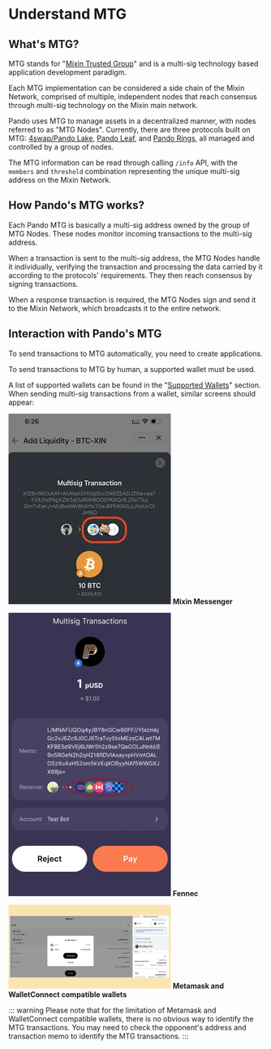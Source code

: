 # Understand MTG

## What's MTG?

MTG stands for "[Mixin Trusted Group](https://developers.mixin.one/docs/mainnet/mtg/overview)" and is a multi-sig technology based application development paradigm. 

Each MTG implementation can be considered a side chain of the Mixin Network, comprised of multiple, independent nodes that reach consensus through multi-sig technology on the Mixin main network.

Pando uses MTG to manage assets in a decentralized manner, with nodes referred to as "MTG Nodes". Currently, there are three protocols built on MTG: [4swap/Pando Lake](https://pando.im/4swap), [Pando Leaf](https://pando.im/leaf), and [Pando Rings](https://pando.im/rings), all managed and controlled by a group of nodes.

The MTG information can be read through calling `/info` API, with the `members` and `threshold` combination representing the unique multi-sig address on the Mixin Network.

<!--@include: ../parts/responses/4swap-info.md-->

## How Pando's MTG works?

Each Pando MTG is basically a multi-sig address owned by the group of MTG Nodes. These nodes monitor incoming transactions to the multi-sig address.

When a transaction is sent to the multi-sig address, the MTG Nodes handle it individually, verifying the transaction and processing the data carried by it according to the protocols' requirements. They then reach consensus by signing transactions.

When a response transaction is required, the MTG Nodes sign and send it to the Mixin Network, which broadcasts it to the entire network.

## Interaction with Pando's MTG

To send transactions to MTG automatically, you need to create applications.

To send transactions to MTG by human, a supported wallet must be used. 

A list of supported wallets can be found in the "[Supported Wallets](/guide/wallets)" section. When sending multi-sig transactions from a wallet, similar screens should appear:

<p>
<img src="./assets/mm-mtg.webp" width="320" />
<strong>Mixin Messenger</strong>
</p>

<p>
<img src="./assets/fennec-mtg.webp" width="320" />
<strong>Fennec</strong>
</p>

<p>
<img src="./assets/metamask-mtg.webp" width="320" />
<strong>Metamask and WalletConnect compatible wallets</strong>
</p>

::: warning
Please note that for the limitation of Metamask and WalletConnect compatible wallets, there is no obvious way to identify the MTG transactions. You may need to check the opponent's address and transaction memo to identify the MTG transactions.
::: 


